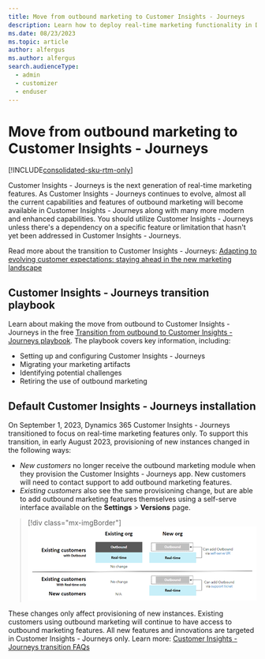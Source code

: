 ```yaml
---
title: Move from outbound marketing to Customer Insights - Journeys
description: Learn how to deploy real-time marketing functionality in Dynamics 365 Customer Insights - Journeys.
ms.date: 08/23/2023
ms.topic: article
author: alfergus
ms.author: alfergus
search.audienceType: 
  - admin
  - customizer
  - enduser
---
```


# Move from outbound marketing to Customer Insights - Journeys

[!INCLUDE[consolidated-sku-rtm-only](./includes/consolidated-sku-rtm-only.md)]

Customer Insights - Journeys is the next generation of real-time marketing features. As Customer Insights - Journeys continues to evolve, almost all the current capabilities and features of outbound marketing will become available in Customer Insights - Journeys along with many more modern and enhanced capabilities. You should utilize Customer Insights - Journeys unless there's a dependency on a specific feature or limitation that hasn't yet been addressed in Customer Insights - Journeys.

Read more about the transition to Customer Insights - Journeys: [Adapting to evolving customer expectations: staying ahead in the new marketing landscape](https://cloudblogs.microsoft.com/dynamics365/it/2023/07/18/transition-to-real-time-marketing-and-transform-your-customer-experience/)
<!---
## Advantages of Customer Insights - Journeys + Customer Insights - Data

The following table summarizes the benefits of using Customer Insights - Journeys and Customer Insights - Data together.

| Scenario                                                                                                                                                                                                                      | Outbound marketing                                                                                                                                                | Customer Insights - Journeys                                                                                                                                                               |
|-------------------------------------------------------------------------------------------------------------------------------------------------------------------------------------------------------------------------------|-------------------------------------------------------------------------------------------------------------------------------------------------------------------|-----------------------------------------------------------------------------------------------------------------------------------------------------------------------------------|
| Engage customer profiles directly without creating corresponding contacts in Dataverse (when using a third-party customer master/CRM or when there are more profiles in Customer Insights - Data than there are contacts in the CRM) | Not possible                                                                                                                                                      | Seamless (using segments)                                                                                                                                                         |
| Add members from a Customer Insights - Data segment into a new customer journey                                                                                                                                                      | Requires manual segment export from Customer Insights - Data to Marketing; doesn't provide 100% coverage, you can only target Customer Insights - Data profiles with contacts | Seamless: all Customer Insights - Data segments are automatically available in Marketing                                                                                                 |
| Add members from a Customer Insights - Data segment into an ongoing customer journey (using dynamic segments)                                                                                                                        | Not possible                                                                                                                                                      | Seamless: new members added to a Customer Insights - Data segment are automatically added to Marketing journeys that target that segment                                                  |
| Personalize email content with segments or insights from Customer Insights - Data                                                                                                                                                    | Not possible                                                                                                                                                      | Seamless: Customer Insights - Data attributes, segments, and (soon) measures are automatically available for email personalization, just like any other Dataverse entity                  |
| Branch or suppress a customer journey based on a customer's attributes or segment membership (in Customer Insights - Data)                                                                                                           | Not possible                                                                                                                                                      | Seamless: Customer Insights - Data attributes, segments, and (soon) measures are automatically available for journey logic and suppression criteria, just like any other Dataverse entity |
| Use marketing interaction data to create segments, measures, and other insights in Customer Insights - Data                                                                                                                         | Requires manual data integration                                                                                                                                  | (Coming soon) Marketing interactions are available in Customer Insights - Data without the need for data integration                                                                     |

Learn more about the differences between Customer Insights - Journeys and outbound features: [Real-time vs outbound marketing journeys!](https://community.dynamics.com/blogs/post/?postid=89399977-3ba4-4650-b57d-14ab1654b020).-->

## Customer Insights - Journeys transition playbook

Learn about making the move from outbound to Customer Insights - Journeys in the free [Transition from outbound to Customer Insights - Journeys playbook](https://community.dynamics.com/blogs/post/?postid=1b4394d5-7764-4484-aba9-c7f972292c10). The playbook covers key information, including:

- Setting up and configuring Customer Insights - Journeys
- Migrating your marketing artifacts
- Identifying potential challenges
- Retiring the use of outbound marketing

## Default Customer Insights - Journeys installation

On September 1, 2023, Dynamics 365 Customer Insights - Journeys transitioned to focus on real-time marketing features only. To support this transition, in early August 2023, provisioning of new instances changed in the following ways:
- *New customers* no longer receive the outbound marketing module when they provision the Customer Insights - Journeys app. New customers will need to contact support to add outbound marketing features.
- *Existing customers* also see the same provisioning change, but are able to add outbound marketing features themselves using a self-serve interface available on the **Settings** > **Versions** page.

> [!div class="mx-imgBorder"]
> ![Customer Insights - Journeys transition comparison.](media/real-time-marketing-transition-graphic.png "Customer Insights - Journeys transition comparison")

These changes only affect provisioning of new instances. Existing customers using outbound marketing will continue to have access to outbound marketing features. All new features and innovations are targeted in Customer Insights - Journeys only. Learn more: [Customer Insights - Journeys transition FAQs](real-time-marketing-transition.md)
